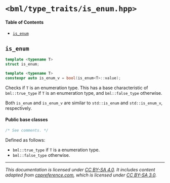 # `<bml/type_traits/is_enum.hpp>`
#### Table of Contents
- [`is_enum`](#is_enum)

## `is_enum`
```c++
template <typename T>
struct is_enum;

template <typename T>
constexpr auto is_enum_v = bool(is_enum<T>::value);
```
Checks if `T` is an enumeration type. This has a base characteristic of `bml::true_type` if `T` is
an enumeration type, and `bml::false_type` otherwise.

Both `is_enum` and `is_enum_v` are similar to `std::is_enum` and `std::is_enum_v`, respectively.

#### Public base classes
```c++
/* See comments. */
```
Defined as follows:

- `bml::true_type` if `T` is a enumeration type.
- `bml::false_type` otherwise.

---
*This documentation is licensed under [CC BY-SA 4.0][1]. It includes content adapted from
[cppreference.com][2], which is licensed under [CC BY-SA 3.0][3].*

[1]: https://creativecommons.org/licenses/by-sa/4.0
[2]: https://en.cppreference.com
[3]: https://creativecommons.org/licenses/by-sa/3.0
